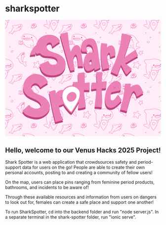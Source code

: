 # sharkspotter

<div align="center"><img src="shark-spotter/src/assets/SharkSpotterThumbnail.png"/></div>


## Hello, welcome to our Venus Hacks 2025 Project!

Shark Spotter is a web application that crowdsources safety and period-support data for users on the go! People are able to create their own personal accounts, posting to and creating a community of fellow users! 

On the map, users can place pins ranging from feminine period products, bathrooms, and incidents to be aware of! 

Through these available resources and information from users on dangers to look out for, females can create a safe place and support one another!

To run SharkSpotter, cd into the backend folder and run "node server.js". In a separate terminal in the shark-spotter folder, run "ionic serve".
